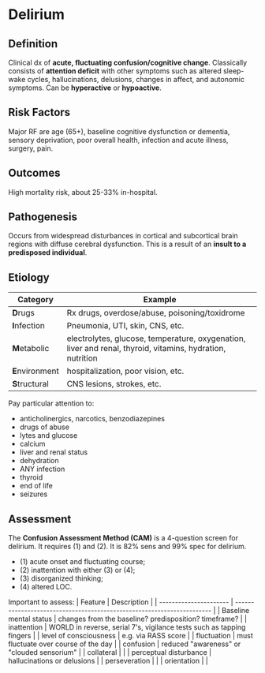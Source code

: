 # Delirium
## Definition

Clinical dx of **acute, fluctuating confusion/cognitive change**.
Classically consists of **attention deficit** with other symptoms such as altered sleep-wake cycles, hallucinations, delusions, changes in affect, and autonomic symptoms.
Can be **hyperactive** or **hypoactive**.

## Risk Factors
Major RF are age (65+), baseline cognitive dysfunction or dementia, sensory deprivation, poor overall health, infection and acute illness, surgery, pain.

## Outcomes
High mortality risk, about 25-33% in-hospital.

## Pathogenesis
Occurs from widespread disturbances in cortical and subcortical brain regions with diffuse cerebral dysfunction. This is a result of an **insult to a predisposed individual**.

## Etiology
| Category        | Example                                                                                 |
| --------------- | --------------------------------------------------------------------------------------- |
| **D**rugs       | Rx drugs, overdose/abuse, poisoning/toxidrome                                           |
| **I**nfection   | Pneumonia, UTI, skin, CNS, etc.                                                         |
| **M**etabolic   | electrolytes, glucose, temperature, oxygenation, liver and renal, thyroid, vitamins, hydration, nutrition |
| **E**nvironment | hospitalization, poor vision, etc.                                                      |
| **S**tructural  | CNS lesions, strokes, etc.                                                                                        |

Pay particular attention to:

- anticholinergics, narcotics, benzodiazepines
- drugs of abuse
- lytes and glucose
- calcium
- liver and renal status
- dehydration
- ANY infection
- thyroid
- end of life
- seizures

## Assessment
The **Confusion Assessment Method (CAM)** is a 4-question screen for delirium. It requires (1) and (2). It is 82% sens and 99% spec for delirium.
   

-   (1) acute onset and fluctuating course;
-   (2) inattention with either (3) or (4);
-   (3) disorganized thinking;
-   (4) altered LOC.

Important to assess:
| Feature                | Description                                                            |
| ---------------------- | ---------------------------------------------------------------------- |
| Baseline mental status | changes from the baseline? predisposition? timeframe?                  |
| inattention            | WORLD in reverse, serial 7's,  vigilance tests such as tapping fingers |
| level of consciousness | e.g. via RASS score                                                    |
| fluctuation            | must fluctuate over course of the day                                  |
| confusion              | reduced "awareness" or "clouded sensorium"                             |
| collateral             |                                                                        |
| perceptual disturbance | hallucinations or delusions                                            |
| perseveration          |                                                                        |
| orientation            |                                                                        |
